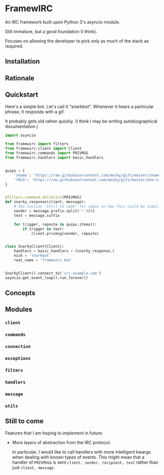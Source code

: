 # FramewIRC

An IRC framework built upon Python 3's asyncio module.

Still immature, but a good foundation (I think).

Focuses on allowing the developer to pick only as much of the stack as required.


## Installation



## Rationale



## Quickstart

Here's a simple bot. Let's call it "snarkbot". Whenever it hears a particular
phrase, it responds with a gif.

It probably gets old rather quickly. (I think I may be writing autobiographical
documentation.)

```python
import asyncio

from framewirc import filters
from framewirc.client import Client
from framewirc.commands import PRIVMSG
from framewirc.handlers import basic_handlers


quips = {
    'shame': 'https://raw.githubusercontent.com/meshy/gifs/master/shame-bell.gif',
    'YOLO': 'https://raw.githubusercontent.com/meshy/gifs/master/who-said-yolo.gif',
}


@filters.command_whitelist(PRIVMSG)
def snarky_response(client, message):
    # See section "Still to come" for ideas on how this could be simplified.
    sender = message.prefix.split('!')[0]
    text = message.suffix

    for trigger, reposte in quips.items():
        if trigger in text:
            client.privmsg(sender, reposte)


class SnarkyClient(Client):
    handlers = basic_handlers + (snarky_response,)
    nick = 'snarkbot'
    real_name = 'framewirc bot'


SnarkyClient().connect_to('irc.example.com')
asyncio.get_event_loop().run_forever()
```


## Concepts



## Modules

### `client`

### `commands`

### `connection`

### `exceptions`

### `filters`

### `handlers`

### `message`

### `utils`


## Still to come

Features that I am hoping to implement in future:

- More layers of abstraction from the IRC protocol.

  In particular, I would like to call handlers with more intelligent kwargs
  when dealing with known types of events. This might mean that a handler of
  `PRIVMSG`s is sent `client, sender, recipient, text` rather than just
  `client, message`.
